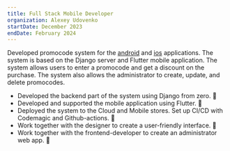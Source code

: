 ```yaml
---
title: Full Stack Mobile Developer
organization: Alexey Udovenko
startDate: December 2023
endDate: February 2024
---
```


Developed promocode system for the [android](https://play.google.com/store/apps/details?id=ru.promocod.app) and [ios](https://apps.apple.com/us/app/%D0%BF%D1%80%D0%BE%D0%BC%D0%BE%D0%BA%D0%BE%D0%B4%D1%8B-%D0%B8-%D1%82%D0%BE%D1%87%D0%BA%D0%B0/id6455941382) applications. The system is based on the Django server and Flutter mobile application. The system allows users to enter a promocode and get a discount on the purchase. The system also allows the administrator to create, update, and delete promocodes.

- Developed the backend part of the system using Django from zero. 🎉
- Developed and supported the mobile application using Flutter. 🎉
- Deployed the system to the Cloud and Mobile stores. Set up CI/CD with Codemagic and Github-actions. 🎉
- Work together with the designer to create a user-friendly interface. 🎉
- Work together with the frontend-developer to create an administrator web app. 🎉
